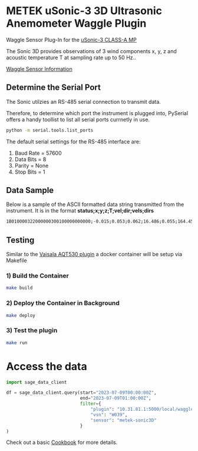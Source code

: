 # METEK uSonic-3 3D Ultrasonic Anemometer Waggle Plugin
Waggle Sensor Plug-In for the [uSonic-3 CLASS-A MP](https://metek.de/product/usonic-3-class-a/)

The Sonic 3D provides observations of 3 wind components x, y, z and acoustic temperature T at sampling rate up to 50 Hz.. 

[Waggle Sensor Information](https://github.com/waggle-sensor)

## Determine the Serial Port
The Sonic utilzies an RS-485 serial connection to transmit data.

Therefore, to determine which port the instrument is plugged into, PySerial offers a handy toollist to list all serial ports currnetly in use.
```bash
python -m serial.tools.list_ports
```

The default serial settings for the RS-485 interface are:
1. Baud Rate = 57600
1. Data Bits = 8
1. Parity = None
1. Stop Bits = 1

## Data Sample
Below is a sample of the ASCII formatted data string transmitted from the instrument. 
It is in the format **status;x;y;z;T;vel;dir;vels;dirs**
```bash
1B010000322000000300100000000000;-0.015;0.053;0.062;16.486;0.055;164.451;0.055;1
``` 


## Testing 

Similar to the [Vaisala AQT530 plugin](https://github.com/jrobrien91/waggle-aqt) a docker container will be setup via Makefile 

### 1) Build the Container
```bash
make build
```

### 2) Deploy the Container in Background
```bash
make deploy
```

### 3) Test the plugin
```bash
make run
``` 

# Access the data
```py
import sage_data_client

df = sage_data_client.query(start="2023-07-09T00:00:00Z",
                            end="2023-07-09T01:00:00Z", 
                            filter={
                                "plugin": "10.31.81.1:5000/local/waggle-sonic3d",
                                "vsn": "W039",
                                "sensor": "metek-sonic3D"
                            }
)

```

Check out a basic [Cookbook](https://github.com/sujanpal/instrument-cookbooks/blob/main/notebooks/METEK_Sonic3D_access.ipynb) for more details.
